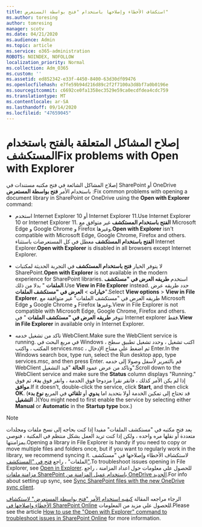 ```yaml
---
title: استكشاف الأخطاء وإصلاحها باستخدام "فتح بواسطة المستعرض"
ms.author: toresing
author: tomresing
manager: scotv
ms.date: 04/21/2020
ms.audience: Admin
ms.topic: article
ms.service: o365-administration
ROBOTS: NOINDEX, NOFOLLOW
localization_priority: Normal
ms.collection: Adm_O365
ms.custom: ''
ms.assetid: ed852342-e33f-4450-8400-63d30df09476
ms.openlocfilehash: e7fe59b94d216d89c2f2f7100a3d8bf7a0b0196e
ms.sourcegitcommit: c6692ce0fa1358ec3529e59ca0ecdfdea4cdc759
ms.translationtype: MT
ms.contentlocale: ar-SA
ms.lasthandoff: 09/14/2020
ms.locfileid: "47659045"
---
```

# <a name="fix-problems-with-open-with-explorer"></a><span data-ttu-id="42dfa-102">إصلاح المشاكل المتعلقة بالفتح باستخدام المستكشف</span><span class="sxs-lookup"><span data-stu-id="42dfa-102">Fix problems with Open with Explorer</span></span>

<span data-ttu-id="42dfa-103">إصلاح المشاكل الشائعة في فتح مكتبه مستندات في SharePoint أو OneDrive باستخدام الأمر **فتح بواسطة المستعرض** :</span><span class="sxs-lookup"><span data-stu-id="42dfa-103">Fix common problems with opening a document library in SharePoint or OneDrive using the **Open with Explorer** command:</span></span> 
  
- <span data-ttu-id="42dfa-104">استخدم Internet Explorer 10 أو Internet Explorer 11.</span><span class="sxs-lookup"><span data-stu-id="42dfa-104">Use Internet Explorer 10 or Internet Explorer 11.</span></span> <span data-ttu-id="42dfa-105">**الفتح باستخدام المستكشف** غير متوافق مع Microsoft Edge و Google Chrome و Firefox وغيرها.</span><span class="sxs-lookup"><span data-stu-id="42dfa-105">**Open with Explorer** isn't compatible with Microsoft Edge, Google Chrome, Firefox and others.</span></span> <span data-ttu-id="42dfa-106">**الفتح باستخدام المستكشف** معطل في كل المستعرضات باستثناء Internet Explorer.</span><span class="sxs-lookup"><span data-stu-id="42dfa-106">**Open with Explorer** is disabled in all browsers except Internet Explorer.</span></span> 
    
- <span data-ttu-id="42dfa-107">لا يتوفر الخيار **فتح باستخدام المستكشف** في التجربة الحديثة لمكتبات SharePoint.</span><span class="sxs-lookup"><span data-stu-id="42dfa-107">**Open with Explorer** is not available in the modern experience for SharePoint libraries.</span></span> <span data-ttu-id="42dfa-108">استخدم **طريقه العرض في "مستكشف الملفات** " بدلا من ذلك.</span><span class="sxs-lookup"><span data-stu-id="42dfa-108">Use **View in File Explorer** instead.</span></span> <span data-ttu-id="42dfa-109">حدد طريقه عرض **خيارات** \> **العرض في "مستكشف الملفات**".</span><span class="sxs-lookup"><span data-stu-id="42dfa-109">Select **View options** \> **View in File Explorer**.</span></span> <span data-ttu-id="42dfa-110">طريقه العرض في "مستكشف الملفات" غير متوافقة مع Microsoft Edge و Google Chrome و Firefox وغيرها.</span><span class="sxs-lookup"><span data-stu-id="42dfa-110">View in File Explorer is not compatible with Microsoft Edge, Google Chrome, Firefox and others.</span></span> <span data-ttu-id="42dfa-111">تتوفر **طريقه العرض في "مستكشف الملفات** " في Internet explorer فقط.</span><span class="sxs-lookup"><span data-stu-id="42dfa-111">**View in File Explorer** in available only in Internet Explorer.</span></span> 
    
- <span data-ttu-id="42dfa-112">تاكد من تشغيل خدمه WebClient.</span><span class="sxs-lookup"><span data-stu-id="42dfa-112">Make sure the WebClient service is running.</span></span> <span data-ttu-id="42dfa-113">في مربع البحث في Windows ، اكتب تشغيل ، وحدد تشغيل تطبيق سطح المكتب ، واكتب services.msc ، ثم اضغط علي مفتاح الإدخال Enter.</span><span class="sxs-lookup"><span data-stu-id="42dfa-113">In the Windows search box, type run, select the Run desktop app, type services.msc, and then press Enter.</span></span> <span data-ttu-id="42dfa-114">قم بالتمرير لأسفل وصولا إلى خدمه WebClient وتاكد من عرض عمود **الحالة** "قيد التشغيل".</span><span class="sxs-lookup"><span data-stu-id="42dfa-114">Scroll down to the WebClient service and make sure the **Status** column displays "Running."</span></span> <span data-ttu-id="42dfa-115">إذا لم يكن الأمر كذلك ، فانقر نقرا مزدوجا فوق الخدمة ، وانقر فوق **بدء**، ثم فوق **موافق**.</span><span class="sxs-lookup"><span data-stu-id="42dfa-115">If it doesn't, double-click the service, click **Start**, and then click **OK**.</span></span> <span data-ttu-id="42dfa-116">(قد تحتاج إلى تمكين الخدمة أولا بتحديد اما **يدوي** أو **تلقائي** في المربع **نوع بدء التشغيل** .)</span><span class="sxs-lookup"><span data-stu-id="42dfa-116">(You might need to first enable the service by selecting either **Manual** or **Automatic** in the **Startup type** box.)</span></span> 
    
> [!NOTE]
> <span data-ttu-id="42dfa-117">يعد فتح مكتبه في "مستكشف الملفات" مفيدا إذا كنت بحاجه إلى نسخ ملفات ومجلدات متعددة أو نقلها مره واحده ، ولكن إذا كنت تريد العمل بشكل منتظم في المكتبة ، فنوصي بمزامنتها.</span><span class="sxs-lookup"><span data-stu-id="42dfa-117">Opening a library in File Explorer is handy if you need to copy or move multiple files and folders once, but if you want to regularly work in the library, we recommend syncing it.</span></span> <span data-ttu-id="42dfa-118">لاستكشاف الأخطاء وإصلاحها في "مستكشف الملفات" ، راجع [فتح في "المستكشف"](https://go.microsoft.com/fwlink/?linkid=871665).</span><span class="sxs-lookup"><span data-stu-id="42dfa-118">To troubleshoot issues opening in File Explorer, see [Open in Explorer](https://go.microsoft.com/fwlink/?linkid=871665).</span></span> <span data-ttu-id="42dfa-119">للحصول علي معلومات حول اعداد المزامنة ، راجع [مزامنة ملفات SharePoint باستخدام عميل المزامنة من OneDrive الجديد](https://go.microsoft.com/fwlink/?linkid=871666).</span><span class="sxs-lookup"><span data-stu-id="42dfa-119">For info about setting up sync, see [Sync SharePoint files with the new OneDrive sync client](https://go.microsoft.com/fwlink/?linkid=871666).</span></span>
  
<span data-ttu-id="42dfa-120">الرجاء مراجعه المقالة [كيفيه استخدام الأمر "فتح بواسطة المستعرض" لاستكشاف الأخطاء وإصلاحها في SharePoint Online](https://docs.microsoft.com/sharepoint/support/lists-and-libraries/troubleshoot-issues-using-open-with-explorer) للحصول علي مزيد من المعلومات.</span><span class="sxs-lookup"><span data-stu-id="42dfa-120">Please see the article [How to use the "Open with Explorer" command to troubleshoot issues in SharePoint Online](https://docs.microsoft.com/sharepoint/support/lists-and-libraries/troubleshoot-issues-using-open-with-explorer) for more information.</span></span> 
  

